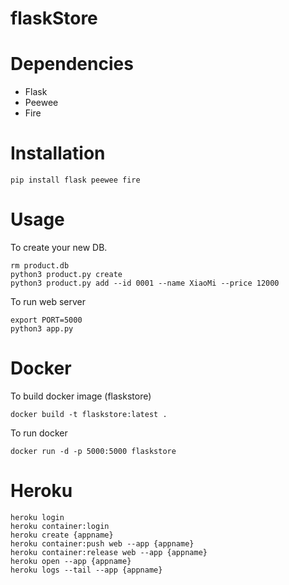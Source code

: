 # flaskStore

# Dependencies
- Flask
- Peewee
- Fire

# Installation

```
pip install flask peewee fire
```

# Usage

To create your new DB.

```
rm product.db
python3 product.py create
python3 product.py add --id 0001 --name XiaoMi --price 12000
```

To run web server

```
export PORT=5000
python3 app.py
```

# Docker

To build docker image (flaskstore)

```
docker build -t flaskstore:latest .
```

To run docker

```
docker run -d -p 5000:5000 flaskstore
```

# Heroku

```
heroku login
heroku container:login
heroku create {appname}
heroku container:push web --app {appname}
heroku container:release web --app {appname}
heroku open --app {appname}
heroku logs --tail --app {appname}
```
